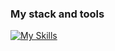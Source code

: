 

### My stack and tools

[![My Skills](https://skillicons.dev/icons?i=js,html,css,javascript,react,nextjs,nodejs,figma&theme=light,bash,github)](https://skillicons.dev)
